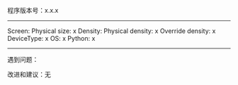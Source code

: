 <!--
感谢提交问题，提交 issue 前请先通过关键字搜索已经存在或解决了的 issue，避免重复提交相同内容。
请说清楚自己遇到了什么问题，不然可能被 close。
还没有自己机型配置文件的请自己去创建一个，好用的话欢迎 PR。

### 如果代码不能启动，执行的时候直接报错

请贴出：
1. 代码版本号，代码中的 VERSION 变量
2. 使用环境（操作系统、Python 版本）
3. 尽量完整的代码执行命令，和打印的错误信息

### 如果代码能运行，但是达不到想要的效果

请贴出：
1. 代码版本号，代码中的 VERSION 变量
2. 使用环境 (运行脚本中已包含自动识别功能，复制即可)
3. 遇到问题（如有可能，请详细描述，建议附上截图。不负责的 issue 可能会被 close）
具体实例如下，按照该例进行提交 issue
-->

程序版本号：x.x.x
**********
Screen: Physical size: x
Density: Physical density: x
Override density: x
DeviceType: x
OS: x
Python: x
**********

遇到问题：

改进和建议：无
